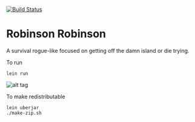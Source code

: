 [![Build Status](https://travis-ci.org/aaron-santos/robinson.svg?branch=master)](https://travis-ci.org/aaron-santos/robinson)


Robinson
<meta property="og:image"
    content="https://raw.githubusercontent.com/aaron-santos/robinson/master/readme-media/robinson-title.png">Robinson</meta>
===============

A survival rogue-like focused on getting off the damn island or die trying.


To run

```
lein run
```

![alt tag](https://raw.github.com/aaron-santos/robinson/master/readme-media/video-0-o.gif)

To make redistributable

```
lein uberjar
./make-zip.sh
```
